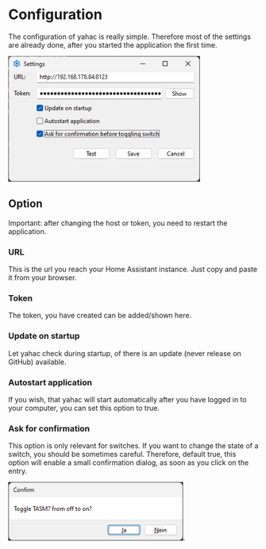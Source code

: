 # Configuration

The configuration of yahac is really simple. Therefore most of the settings are already done, after you started the application the first time.

![configuration](assets/screenshots/yahac_configuration.png)

## Option

Important: after changing the host or token, you need to restart the application.

### URL

This is the url you reach your Home Assistant instance. Just copy and paste it from your browser.

### Token

The token, you have created can be added/shown here.

### Update on startup

Let yahac check during startup, of there is an update (never release on GitHub) available.

### Autostart application

If you wish, that yahac will start automatically after you have logged in to your computer, you can set this option to true.

### Ask for confirmation

This option is only relevant for switches. If you want to change the state of a switch, you should be sometimes careful. Therefore, default true, this option will enable a small confirmation dialog, as soon as you click on the entry.

![Switch confirmation](assets/screenshots/yahac_traymenu_switch_confirmation.png).